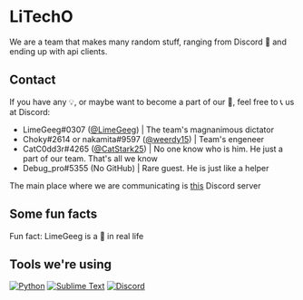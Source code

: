 # LiTechO

We are a team that makes many random stuff, ranging from Discord 🤖 and ending up with api clients.

## Contact

If you have any 💡, or maybe want to become a part of our 👥, feel free to 📞 us at Discord:

- LimeGeeg#0307 ([@LimeGeeg](https://github.com/LimeGeeg)) | The team's magnanimous dictator
- Choky#2614 or nakamita#9597 ([@weerdy15](https://github.com/weerdy15)) | Team's engeneer
- CatC0dd3r#4265 ([@CatStark25](https://github.com/CatStark25)) | No one know who is him. He just a part of our team. That's all we know
- Debug_pro#5355 (No GitHub) | Rare guest. He is just like a helper

The main place where we are communicating is [this](https://discord.gg/Fhn7rCVmCp) Discord server

## Some fun facts

Fun fact: LimeGeeg is a 🍈 in real life

## Tools we're using

[![Python](https://shields.io/badge/Python-3.10-%231793D1?style=for-the-badge&logo=python&logoColor=blue&labelColor=black)](https://python.org/)
[![Sublime Text](https://shields.io/badge/Sublime%20Text-Latest-black?style=for-the-badge&logo=sublimetext&labelColor=black&color=FF9800)](https://sublimetext.com/)
[![Discord](https://shields.io/badge/Discord-Canary-black?style=for-the-badge&logo=discord&labelColor=black&color=orange)](https://discordapp.com)
